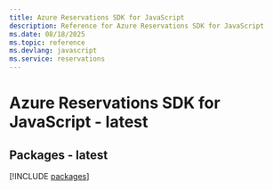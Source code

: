 ```yaml
---
title: Azure Reservations SDK for JavaScript
description: Reference for Azure Reservations SDK for JavaScript
ms.date: 08/18/2025
ms.topic: reference
ms.devlang: javascript
ms.service: reservations
---
```

# Azure Reservations SDK for JavaScript - latest
## Packages - latest
[!INCLUDE [packages](reservations-index.md)]